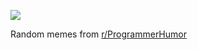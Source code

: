 ![](https://preview.redd.it/6tl3hpw3luzd1.png?width=640&crop=smart&auto=webp&s=89df42e0d2d256071914beca064647e67ee71eb4)

 Random memes from [r/ProgrammerHumor](https://www.reddit.com/r/ProgrammerHumor/)
